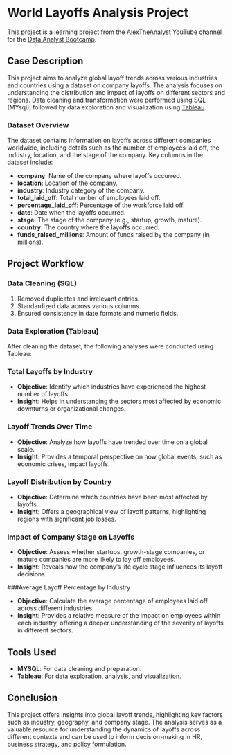 # World Layoffs Analysis Project
This project is a learning project from the [AlexTheAnalyst](https://github.com/AlexTheAnalyst)  YouTube channel for the [Data Analyst Bootcamp](https://www.youtube.com/watch?v=4UltKCnnnTA&list=PLUaB-1hjhk8FE_XZ87vPPSfHqb6OcM0cF&index=20).

## Case Description
This project aims to analyze global layoff trends across various industries and countries using a dataset on company layoffs. The analysis focuses on understanding the distribution and impact of layoffs on different sectors and regions. Data cleaning and transformation were performed using SQL (MYsql), followed by data exploration and visualization using [Tableau](https://public.tableau.com/app/profile/athari.k/vizzes).

### Dataset Overview
The dataset contains information on layoffs across different companies worldwide, including details such as the number of employees laid off, the industry, location, and the stage of the company. Key columns in the dataset include:

- **company**: Name of the company where layoffs occurred.
- **location**: Location of the company.
- **industry**: Industry category of the company.
- **total_laid_off**: Total number of employees laid off.
- **percentage_laid_off**: Percentage of the workforce laid off.
- **date**: Date when the layoffs occurred.
- **stage**: The stage of the company (e.g., startup, growth, mature).
- **country**: The country where the layoffs occurred.
- **funds_raised_millions**: Amount of funds raised by the company (in millions).


## Project Workflow

### Data Cleaning (SQL)
1. Removed duplicates and irrelevant entries.
2. Standardized data across various columns.
3. Ensured consistency in date formats and numeric fields.

### Data Exploration (Tableau)
After cleaning the dataset, the following analyses were conducted using Tableau:

### Total Layoffs by Industry

- **Objective**: Identify which industries have experienced the highest number of layoffs.
- **Insight**: Helps in understanding the sectors most affected by economic downturns or organizational changes.

### Layoff Trends Over Time

- **Objective**: Analyze how layoffs have trended over time on a global scale.
- **Insight**: Provides a temporal perspective on how global events, such as economic crises, impact layoffs.

### Layoff Distribution by Country

- **Objective**: Determine which countries have been most affected by layoffs.
- **Insight**: Offers a geographical view of layoff patterns, highlighting regions with significant job losses.

### Impact of Company Stage on Layoffs

- **Objective**: Assess whether startups, growth-stage companies, or mature companies are more likely to lay off employees.
- **Insight**: Reveals how the company’s life cycle stage influences its layoff decisions.


###Average Layoff Percentage by Industry

- **Objective**: Calculate the average percentage of employees laid off across different industries.
- **Insight**: Provides a relative measure of the impact on employees within each industry, offering a deeper understanding of the severity of layoffs in different sectors.

## Tools Used
- **MYSQL**: For data cleaning and preparation.
- **Tableau**: For data exploration, analysis, and visualization.

## Conclusion
This project offers insights into global layoff trends, highlighting key factors such as industry, geography, and company stage. The analysis serves as a valuable resource for understanding the dynamics of layoffs across different contexts and can be used to inform decision-making in HR, business strategy, and policy formulation.

